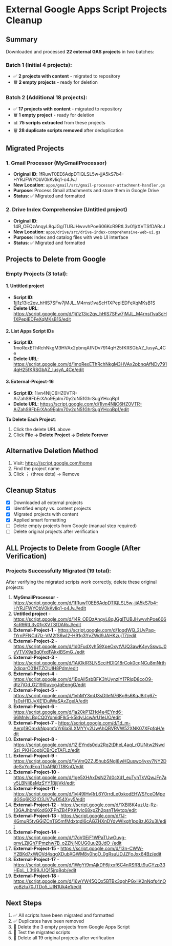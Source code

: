 # External Google Apps Script Projects Cleanup

## Summary
Downloaded and processed **22 external GAS projects** in two batches:

### Batch 1 (Initial 4 projects):
- ✅ **2 projects with content** - migrated to repository
- 🗑️ **2 empty projects** - ready for deletion

### Batch 2 (Additional 18 projects):
- ✅ **17 projects with content** - migrated to repository
- 🗑️ **1 empty project** - ready for deletion
- 📊 **75 scripts extracted** from these projects
- 🗑️ **28 duplicate scripts removed** after deduplication

## Migrated Projects

### 1. Gmail Processor (MyGmailProcessor)
- **Original ID**: 1fRuwT0EE6AdpDTlQLSL5w-jjA5kS7b4-HYRJFWYObV0kKvIiq1-o4JvJ
- **New Location**: `apps/gmail/src/gmail-processor-attachment-handler.gs`
- **Purpose**: Process Gmail attachments and store them in Google Drive
- **Status**: ✅ Migrated and formatted

### 2. Drive Index Comprehensive (Untitled project)
- **Original ID**: 14R_OEQzAnqyL8qJGgITUBJHwvvhPoe606KcR9RtL3v01jrXVTSfDARcJ
- **New Location**: `apps/drive/src/drive-index-comprehensive-web-ui.gs`
- **Purpose**: Index and catalog files with web UI interface
- **Status**: ✅ Migrated and formatted

## Projects to Delete from Google

### Empty Projects (3 total):

#### 1. Untitled project
- **Script ID**: 1jj1z13ic2qv_hHIS7SFw7jMJL_M4rnst1vaScH1XPepIEDFeXqMKsB1S
- **Delete URL**: https://script.google.com/d/1jj1z13ic2qv_hHIS7SFw7jMJL_M4rnst1vaScH1XPepIEDFeXqMKsB1S/edit

#### 2. List Apps Script IDs
- **Script ID**: 1moRexEThRchNkgM3HVAx2pbnqAfNDv7914qH25fKRSGbAZ_IusyA_4Ce  
- **Delete URL**: https://script.google.com/d/1moRexEThRchNkgM3HVAx2pbnqAfNDv7914qH25fKRSGbAZ_IusyA_4Ce/edit

#### 3. External-Project-16
- **Script ID**: 1Ivn4NljC6HZ0VTR-AiZahS9FbErXAo9EpIm70y2oN51GhrSugYHcqBp1
- **Delete URL**: https://script.google.com/d/1Ivn4NljC6HZ0VTR-AiZahS9FbErXAo9EpIm70y2oN51GhrSugYHcqBp1/edit

**To Delete Each Project**:
1. Click the delete URL above
2. Click **File → Delete Project → Delete Forever**

## Alternative Deletion Method
1. Visit: https://script.google.com/home
2. Find the project name
3. Click ⋮ (three dots) → Remove

## Cleanup Status
- [x] Downloaded all external projects
- [x] Identified empty vs. content projects
- [x] Migrated projects with content
- [x] Applied smart formatting
- [ ] Delete empty projects from Google (manual step required)
- [ ] Delete original projects after verification

## ALL Projects to Delete from Google (After Verification)

### Projects Successfully Migrated (19 total):
After verifying the migrated scripts work correctly, delete these original projects:

1. **MyGmailProcessor** - https://script.google.com/d/1fRuwT0EE6AdpDTlQLSL5w-jjA5kS7b4-HYRJFWYObV0kKvIiq1-o4JvJ/edit
2. **Untitled project** - https://script.google.com/d/14R_OEQzAnqyL8qJGgITUBJHwvvhPoe606KcR9RtL3v01jrXVTSfDARcJ/edit
3. **External-Project-1** - https://script.google.com/d/1oqdWQ_2UvPaq-fYrnPFNCd7lz-VM2fS6wI2-H91g3YvZWd9JAHKzujT7/edit
4. **External-Project-2** - https://script.google.com/d/1d0FudXyh59XpeOxytVUQ3awK4yySswcJ0yVTVX9aBq0fxdFAkxlBSmG_/edit
5. **External-Project-3** - https://script.google.com/d/1AiOkIR3LNScciHDlQ18rCok0cqNCu8mNrth2diparO01HTZClUIH8Pdm/edit
6. **External-Project-4** - https://script.google.com/d/1BoAil5sbBFK3hUynzIY17RlqD8coO9-dtz7jOd_G219l0uvcgJqEengG/edit
7. **External-Project-5** - https://script.google.com/d/1vhMY3mU3sDIIeN76Kg9s6KqJ8rtg67-1s0sH1DJvXE1DulWaSAxZgelA/edit
8. **External-Project-6** - https://script.google.com/d/1a20kP1ZHd4e4EYnd6-66MnlvLBqCQ0YomidFIk5-k5ldylJcwArU1eUO/edit
9. **External-Project-7** - https://script.google.com/d/1d_m-Aerq19OmxkNpgmfxYr6laSLXMYYy2UwAhQBVRVW52XNK07XFpfqH/edit
10. **External-Project-8** - https://script.google.com/d/1ZjEYnds0du2Rq2tDheL4aql_rOUNtw2NwdSzj_PKHEopbjCBrQzTAFLz/edit
11. **External-Project-9** - https://script.google.com/d/1vVmQZZJ5hubSNgI8wHQuswc4yxv7NY2DdeSxYcdEcqTfoARlj0Tf8KnO/edit
12. **External-Project-10** - https://script.google.com/d/1ge5XHAxDsN27d0cXd1_euTyhTkVQwJFn7av5LBNIi8sMzSYY1BjijVkI/edit
13. **External-Project-11** - https://script.google.com/d/1yl49IHvRrL6Y0rrdLe0xkodEHWSFceOMpe4GSq6K32IO3JV7wD54Xyy5/edit
14. **External-Project-12** - https://script.google.com/d/1XBl8K4uzUz-Rz-13GAJhbmKodGXFPnZB4PXKfvlc68xpZh2psnTMvtcp/edit
15. **External-Project-13** - https://script.google.com/d/1J-KGmuR5tvGGiZCnTG5mfMdxtqdl6cAGZHXnDYdvWIxgh1po8zJ62u3l/edit
16. **External-Project-14** - https://script.google.com/d/17oV0EiF1WPaTUwGuvg-prwLZjiGh7lPmzhw7B_o2ZNjN0UG0uu2BJdO-/edit
17. **External-Project-15** - https://script.google.com/d/13n-CWW-Y2BKd7xWjOVd4sqgXDubXGWM8y0hgO_0gRsuUDJZFoJxx64Bz/edit
18. **External-Project-17** - https://script.google.com/d/1WgYt9mAjkDF6jixxf6C4nRSfRLt9uGYzp33HEpL_L3t99JUQ15jrq8qb/edit
19. **External-Project-18** - https://script.google.com/d/16wYW45QQx5BTBx3qohPGxiiK2nNqfs4nOyoBztu70JTDo5_UIN1Uk4e1/edit

## Next Steps
1. ✅ All scripts have been migrated and formatted
2. ✅ Duplicates have been removed
3. 🔲 Delete the 3 empty projects from Google Apps Script
4. 🔲 Test the migrated scripts
5. 🔲 Delete all 19 original projects after verification